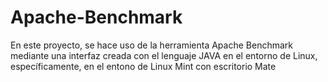 # Apache-Benchmark
En este proyecto, se hace uso de la herramienta Apache Benchmark mediante una interfaz creada con el lenguaje JAVA en el entorno de Linux, específicamente, en el entono de Linux Mint con escritorio Mate
